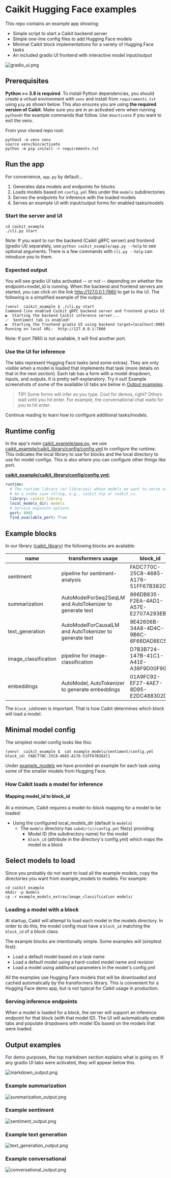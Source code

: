 # Caikit Hugging Face examples

This repo contains an example app showing:

* Simple script to start a Caikit backend server
* Simple one-line config files to add Hugging Face models
* Minimal Caikit block implementations for a variety of Hugging Face tasks
* An included gradio UI frontend with interactive model input/output

![gradio_ui.png](doc/images/gradio_ui.png)

## Prerequisites

**Python >= 3.8 is required**. To install Python dependencies, you should create a virtual environment with `venv` and install from `requirements.txt` using `pip` as shown below. This also ensures you are using **the required version of Caikit**. Make sure you are in an activated venv when running `python`in the example commands that follow. Use `deactivate` if you want to exit the venv.

From your cloned repo root:

```shell
python3 -m venv venv
source venv/bin/activate
python -m pip install -r requirements.txt
```

## Run the app

For convenience, `app.py` by default...

1. Generates data models and endpoints for blocks
2. Loads models based on `config.yml` files under the `models` subdirectories
3. Serves the endpoints for inference with the loaded models
4. Serves an example UI with input/output forms for enabled tasks/models

### Start the server and UI

```shell
cd caikit_example
./cli.py start 
```

Note:  If you want to run the backend (Caikit gRPC server) and frontend (gradio UI) separately, use `python caikit_example/app.py --help` to see optional arguments.
There is a few commands with `cli.py --help` can introduce you to them.

### Expected output

You will see gradio UI tabs activated -- or not -- depending on whether the endpoint+model_id is running. When the backend and frontend servers are started, you can click on the link <http://127.0.0.1:7860> to get to the UI. The following is a simplified example of the output.

```ShellSession
(venv)  caikit_example $ ./cli.py start 
Command-line enabled Caikit gRPC backend server and frontend gradio UI
▶️  Starting the backend Caikit inference server...
✅️  Sentiment tab is enabled!
▶️  Starting the frontend gradio UI using backend target=localhost:8085
Running on local URL:  http://127.0.0.1:7860
```

Note:  If port 7860 is not available, it will find another port.

### Use the UI for inference

The tabs represent Hugging Face tasks (and some extras). They are only visible when a model is loaded that implements that task (more details on that in the next section). Each tab has a form with a model dropdown, inputs, and outputs.  It is pretty self-explanatory.  Try it out!  Example screenshots of some of the available UI tabs are below in [Output examples](#output-examples).

> TIP!  Some forms will infer as you type. Cool for demos, right? Others wait until you hit enter. For example, the conversational chat waits for you to hit enter.

Continue reading to learn how to configure additional tasks/models.

## Runtime config

In the app's main [caikit_example/app.py](caikit_example/app.py), we use [caikit_example/caikit_library/config/config.yml](caikit_example/caikit_library/config/config.yml) to configure the runtime. This indicates the local library to use for blocks and the local directory to use for model configs. This is also where you can configure other things like port.

**[caikit_example/caikit_library/config/config.yml:](caikit_example/caikit_library/config/config.yml)**

```yaml
runtime:
  # The runtime library (or libraries) whose models we want to serve using Caikit Runtime. This should
  # be a snake case string, e.g., caikit_nlp or caikit_cv.
  library: caikit_library
  local_models_dir: models
  # Service exposure options
  port: 8085
  find_available_port: True
```

## Example blocks

In our library ([caikit_library](caikit_example/caikit_library)) the following blocks are available:

| name                 | transformers usage                                       | block_id                             |
|----------------------|----------------------------------------------------------|--------------------------------------|
| sentiment            | pipeline for sentiment-analysis                          | FADC770C-25C8-4685-A176-51FF67B382C1 |
| summarization        | AutoModelForSeq2SeqLM and AutoTokenizer to generate text | 866DB835-F2EA-4AD1-A57E-E2707A293EB9 |
| text_generation      | AutoModelForCausalLM and AutoTokenizer to generate text  | 9E42606B-34A8-4D4C-9B6C-6F66DAD8EC5A |
| image_classification | pipeline for image-classification                        | D7B3B724-147B-41C1-A41E-A38F9D00F905 |
| embeddings           | AutoModel, AutoTokenizer to generate embeddings          | 01A9FC92-EF27-4AE7-8D95-E2DC488302D4 |

The `block_id`shown is important.  That is how Caikit determines which block will load a model.

## Minimal model config

The simplest model config looks like this:

```ShellSession
(venv)  caikit_example $  cat example_models/sentiment/config.yml
block_id: FADC770C-25C8-4685-A176-51FF67B382C1
```

Under [example_models](caikit_example/example_models) we have provided an example for each task using some of the smaller models from Hugging Face.

### How Caikit loads a model for inference

#### Mapping model_id to block_id

At a minimum, Caikit requires a model-to-block mapping for a model to be loaded:

* Using the configured local_models_dir (default is `models`)
  * The `models` directory has `subdir(s)/config.yml` file(s) providing:
    * Model ID (the subdirectory name) for the model
    * `block_id` (attribute in the directory's config.yml) which maps the model to a block

## Select models to load

Since you probably do not want to load all the example models, copy the directories you want from example_models to models. For example:

```shell
cd caikit_example
mkdir -p models
cp -r example_models_extras/image_classification models/
```

### Loading a model with a block

At startup, Caikit will attempt to load each model in the models directory. In order to do this, the model config must have a `block_id` matching the `block_id` of a block class.

The example blocks are intentionally simple. Some examples will (simplest first):

* Load a default model based on a task name
* Load a default model using a hard-coded model name and revision
* Load a model using additional parameters in the model's config.yml

All the examples use Hugging Face models that will be downloaded and cached automatically by the transformers library. This is convenient for a Hugging Face demo app, but is not typical for Caikit usage in production.

### Serving inference endpoints

When a model is loaded for a block, the server will support an inference endpoint for that block (with that model ID). The UI will automatically enable tabs and populate dropdowns with model IDs based on the models that were loaded.

## Output examples

For demo purposes, the top markdown section explains what is going on.  If any gradio UI tabs were activated, they will appear below this.

![markdown_output.png](doc/images/markdown_output.png)

### Example summarization

![summarization_output.png](doc/images/summarization_output.png)

### Example sentiment

![sentiment_output.png](doc/images/sentiment_output.png)

### Example text generation

![text_generation_output.png](doc/images/text_generation_output.png)

### Example conversational

![conversational_output.png](doc/images/conversational_output.png)
